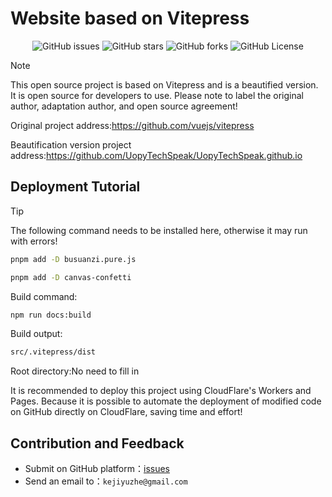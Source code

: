 # Website based on Vitepress

<p align="center" class="shields">
  <a href="https://github.com/UopyTechSpeak/UopyTechSpeak.github.io/issues" style="text-decoration:none"><img src="https://img.shields.io/github/issues/UopyTechSpeak/UopyTechSpeak.github.io.svg" alt="GitHub issues"/></a>
  <a href="https://github.com/UopyTechSpeak/UopyTechSpeak.github.io/stargazers" style="text-decoration:none"><img src="https://img.shields.io/github/stars/UopyTechSpeak/UopyTechSpeak.github.io.svg" alt="GitHub stars"/></a>
  <a href="https://github.com/UopyTechSpeak/UopyTechSpeak.github.io/network" style="text-decoration:none">
    <img src="https://img.shields.io/github/forks/UopyTechSpeak/UopyTechSpeak.github.io.svg" alt="GitHub forks"/></a>
  
  <a href="https://github.com/UopyTechSpeak/UopyTechSpeak.github.io/blob/master/LICENSE" style="text-decoration:none">
    <img src="https://img.shields.io/github/license/UopyTechSpeak/UopyTechSpeak.github.io" alt="GitHub License"/></a>
    
</p>

> [!NOTE]  
> This open source project is based on Vitepress and is a beautified version. It is open source for developers to use. Please note to label the original author, adaptation author, and open source agreement!
>
> Original project address:https://github.com/vuejs/vitepress
> 
> Beautification version project address:https://github.com/UopyTechSpeak/UopyTechSpeak.github.io

## Deployment Tutorial

> [!TIP]
> The following command needs to be installed here, otherwise it may run with errors!
> ```bash
> pnpm add -D busuanzi.pure.js
> ```
> ```bash
> pnpm add -D canvas-confetti
> ```

Build command:

```bash
npm run docs:build
```

Build output:
```bash
src/.vitepress/dist
```
Root directory:No need to fill in

It is recommended to deploy this project using CloudFlare's Workers and Pages. Because it is possible to automate the deployment of modified code on GitHub directly on CloudFlare, saving time and effort!

## Contribution and Feedback

- Submit on GitHub platform：[issues](https://github.com/UopyTechSpeak/UopyTechSpeak.github.io/issues)
- Send an email to：`kejiyuzhe@gmail.com`
